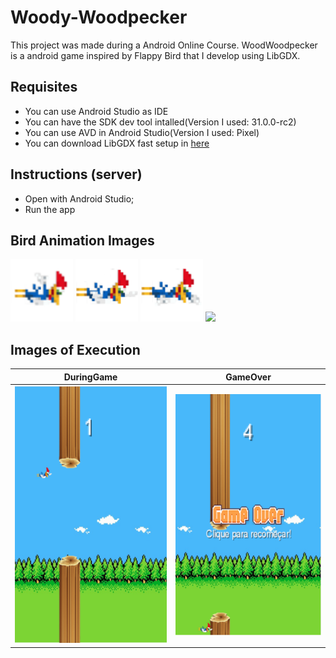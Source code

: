 

# Woody-Woodpecker
This project was made during a Android Online Course. WoodWoodpecker is a android game inspired by Flappy Bird that I develop using LibGDX.

## Requisites
- You can use Android Studio as IDE
- You can have the SDK dev tool intalled(Version I used: 31.0.0-rc2)
- You can use AVD in Android Studio(Version I used: Pixel)
- You can download LibGDX fast setup in [here](https://libgdx.com/)

## Instructions (server)
- Open with Android Studio;
- Run the app

## Bird Animation Images

<p float="left">
  <img src="https://github.com/brunin-cps/WoodWoodpecker/blob/main/WoodPecker/android/assets/picapau1.png" width="100" />
  <img src="https://github.com/brunin-cps/WoodWoodpecker/blob/main/WoodPecker/android/assets/picapau2.png" width="100" /> 
  <img src="https://github.com/brunin-cps/WoodWoodpecker/blob/main/WoodPecker/android/assets/picapau4.png" width="100" />
  <img src="https://cdn.discordapp.com/attachments/571858933531279382/833819833778307092/Webp.net-gifmaker.gif" width="100" />
</p>

## Images of Execution
DuringGame          |  GameOver 
:-------------------------:|:-------------------------:
![](https://github.com/brunin-cps/WoodWoodpecker/blob/main/WoodPecker/android/assets/print1.png)  |  ![](https://github.com/brunin-cps/WoodWoodpecker/blob/main/WoodPecker/android/assets/print2.png)





